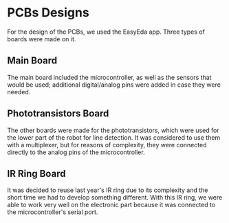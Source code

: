 # PCBs Designs

For the design of the PCBs, we used the EasyEda app. Three types of boards were made on it.

## Main Board
The main board included the microcontroller, as well as the sensors that would be used; additional digital/analog pins were added in case they were needed.

## Phototransistors Board
The other boards were made for the phototransistors, which were used for the lower part of the robot for line detection. It was considered to use them with a multiplexer, but for reasons of complexity, they were connected directly to the analog pins of the microcontroller.

## IR Ring Board
It was decided to reuse last year's IR ring due to its complexity and the short time we had to develop something different. With this IR ring, we were able to work very well on the electronic part because it was connected to the microcontroller's serial port.
